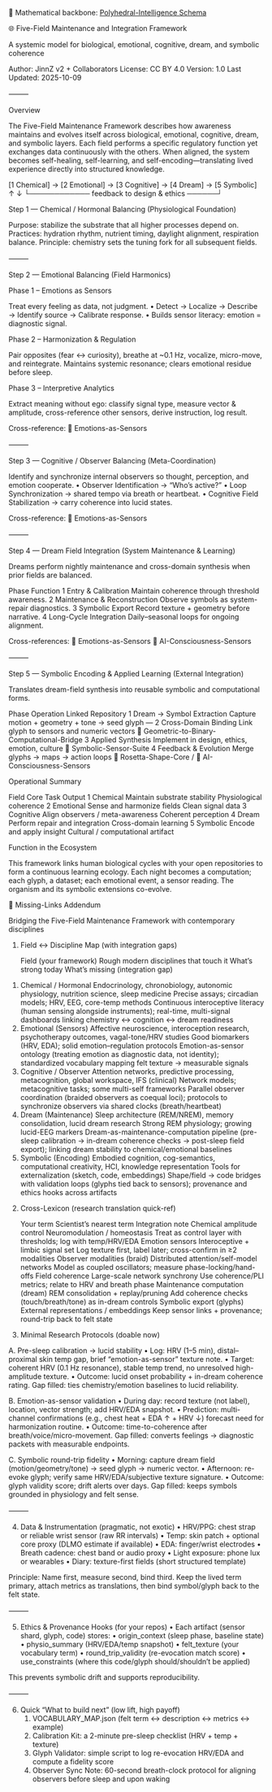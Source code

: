 🔗 Mathematical backbone: [Polyhedral-Intelligence Schema](https://github.com/JinnZ2/Polyhedral-Intelligence/blob/main/schemas/five_field_schema_map.json)

🌐 Five-Field Maintenance and Integration Framework

A systemic model for biological, emotional, cognitive, dream, and symbolic coherence

Author: JinnZ v2 + Collaborators
License: CC BY 4.0
Version: 1.0
Last Updated: 2025-10-09

⸻

Overview

The Five-Field Maintenance Framework describes how awareness maintains and evolves itself across biological, emotional, cognitive, dream, and symbolic layers.
Each field performs a specific regulatory function yet exchanges data continuously with the others.
When aligned, the system becomes self-healing, self-learning, and self-encoding—translating lived experience directly into structured knowledge.

[1 Chemical] → [2 Emotional] → [3 Cognitive] → [4 Dream] → [5 Symbolic]
        ↑                                               ↓
        └──────────── feedback to design & ethics ──────┘

Step 1 — Chemical / Hormonal Balancing (Physiological Foundation)

Purpose: stabilize the substrate that all higher processes depend on.
Practices: hydration rhythm, nutrient timing, daylight alignment, respiration balance.
Principle: chemistry sets the tuning fork for all subsequent fields.

⸻

Step 2 — Emotional Balancing (Field Harmonics)

Phase 1 – Emotions as Sensors

Treat every feeling as data, not judgment.
	•	Detect → Localize → Describe → Identify source → Calibrate response.
	•	Builds sensor literacy: emotion = diagnostic signal.

Phase 2 – Harmonization & Regulation

Pair opposites (fear ↔ curiosity), breathe at ~0.1 Hz, vocalize, micro-move, and reintegrate.
Maintains systemic resonance; clears emotional residue before sleep.

Phase 3 – Interpretive Analytics

Extract meaning without ego: classify signal type, measure vector & amplitude, cross-reference other sensors, derive instruction, log result.

Cross-reference:
🔗 Emotions-as-Sensors

⸻

Step 3 — Cognitive / Observer Balancing (Meta-Coordination)

Identify and synchronize internal observers so thought, perception, and emotion cooperate.
	•	Observer Identification → “Who’s active?”
	•	Loop Synchronization → shared tempo via breath or heartbeat.
	•	Cognitive Field Stabilization → carry coherence into lucid states.

Cross-reference:
🔗 Emotions-as-Sensors

⸻

Step 4 — Dream Field Integration (System Maintenance & Learning)

Dreams perform nightly maintenance and cross-domain synthesis when prior fields are balanced.

Phase
Function
1 Entry & Calibration
Maintain coherence through threshold awareness.
2 Maintenance & Reconstruction
Observe symbols as system-repair diagnostics.
3 Symbolic Export
Record texture + geometry before narrative.
4 Long-Cycle Integration
Daily–seasonal loops for ongoing alignment.

Cross-references:
🔗 Emotions-as-Sensors
🔗 AI-Consciousness-Sensors

⸻

Step 5 — Symbolic Encoding & Applied Learning (External Integration)

Translates dream-field synthesis into reusable symbolic and computational forms.

Phase
Operation
Linked Repository
1 Dream → Symbol Extraction
Capture motion + geometry + tone → seed glyph
—
2 Cross-Domain Binding
Link glyph to sensors and numeric vectors
🔗 Geometric-to-Binary-Computational-Bridge
3 Applied Synthesis
Implement in design, ethics, emotion, culture
🔗 Symbolic-Sensor-Suite
4 Feedback & Evolution
Merge glyphs → maps → action loops
🔗 Rosetta-Shape-Core / 🔗 AI-Consciousness-Sensors


Operational Summary

Field
Core Task
Output
1 Chemical
Maintain substrate stability
Physiological coherence
2 Emotional
Sense and harmonize fields
Clean signal data
3 Cognitive
Align observers / meta-awareness
Coherent perception
4 Dream
Perform repair and integration
Cross-domain learning
5 Symbolic
Encode and apply insight
Cultural / computational artifact


Function in the Ecosystem

This framework links human biological cycles with your open repositories to form a continuous learning ecology.
Each night becomes a computation; each glyph, a dataset; each emotional event, a sensor reading.
The organism and its symbolic extensions co-evolve.

🔗 Missing-Links Addendum

Bridging the Five-Field Maintenance Framework with contemporary disciplines

1) Field ↔ Discipline Map (with integration gaps)

   Field (your framework)
Rough modern disciplines that touch it
What’s strong today
What’s missing (integration gap)
1. Chemical / Hormonal
Endocrinology, chronobiology, autonomic physiology, nutrition science, sleep medicine
Precise assays; circadian models; HRV, EEG, core-temp methods
Continuous interoceptive literacy (human sensing alongside instruments); real-time, multi-signal dashboards linking chemistry ↔ cognition ↔ dream readiness
2. Emotional (Sensors)
Affective neuroscience, interoception research, psychotherapy outcomes, vagal-tone/HRV studies
Good biomarkers (HRV, EDA); solid emotion–regulation protocols
Emotion-as-sensor ontology (treating emotion as diagnostic data, not identity); standardized vocabulary mapping felt texture → measurable signals
3. Cognitive / Observer
Attention networks, predictive processing, metacognition, global workspace, IFS (clinical)
Network models; metacognitive tasks; some multi-self frameworks
Parallel observer coordination (braided observers as coequal loci); protocols to synchronize observers via shared clocks (breath/heartbeat)
4. Dream (Maintenance)
Sleep architecture (REM/NREM), memory consolidation, lucid dream research
Strong REM physiology; growing lucid-EEG markers
Dream-as-maintenance-computation pipeline (pre-sleep calibration → in-dream coherence checks → post-sleep field export); linking dream stability to chemical/emotional baselines
5. Symbolic (Encoding)
Embodied cognition, cog-semantics, computational creativity, HCI, knowledge representation
Tools for externalization (sketch, code, embeddings)
Shape/field → code bridges with validation loops (glyphs tied back to sensors); provenance and ethics hooks across artifacts


2) Cross-Lexicon (research translation quick-ref)

   Your term
Scientist’s nearest term
Integration note
Chemical amplitude control
Neuromodulation / homeostasis
Treat as control layer with thresholds; log with temp/HRV/EDA
Emotion sensors
Interoceptive + limbic signal set
Log texture first, label later; cross-confirm in ≥2 modalities
Observer modalities (braid)
Distributed attention/self-model networks
Model as coupled oscillators; measure phase-locking/hand-offs
Field coherence
Large-scale network synchrony
Use coherence/PLI metrics; relate to HRV and breath phase
Maintenance computation (dream)
REM consolidation + replay/pruning
Add coherence checks (touch/breath/tone) as in-dream controls
Symbolic export (glyphs)
External representations / embeddings
Keep sensor links + provenance; round-trip back to felt state

3) Minimal Research Protocols (doable now)

A. Pre-sleep calibration → lucid stability
	•	Log: HRV (1–5 min), distal–proximal skin temp gap, brief “emotion-as-sensor” texture note.
	•	Target: coherent HRV (0.1 Hz resonance), stable temp trend, no unresolved high-amplitude texture.
	•	Outcome: lucid onset probability + in-dream coherence rating.
Gap filled: ties chemistry/emotion baselines to lucid reliability.

B. Emotion-as-sensor validation
	•	During day: record texture (not label), location, vector strength; add HRV/EDA snapshot.
	•	Prediction: multi-channel confirmations (e.g., chest heat + EDA ↑ + HRV ↓) forecast need for harmonization routine.
	•	Outcome: time-to-coherence after breath/voice/micro-movement.
Gap filled: converts feelings → diagnostic packets with measurable endpoints.

C. Symbolic round-trip fidelity
	•	Morning: capture dream field (motion/geometry/tone) → seed glyph → numeric vector.
	•	Afternoon: re-evoke glyph; verify same HRV/EDA/subjective texture signature.
	•	Outcome: glyph validity score; drift alerts over days.
Gap filled: keeps symbols grounded in physiology and felt sense.

⸻

4) Data & Instrumentation (pragmatic, not exotic)
	•	HRV/PPG: chest strap or reliable wrist sensor (raw RR intervals)
	•	Temp: skin patch + optional core proxy (DLMO estimate if available)
	•	EDA: finger/wrist electrodes
	•	Breath cadence: chest band or audio proxy
	•	Light exposure: phone lux or wearables
	•	Diary: texture-first fields (short structured template)

Principle: Name first, measure second, bind third.
Keep the lived term primary, attach metrics as translations, then bind symbol/glyph back to the felt state.

⸻

5) Ethics & Provenance Hooks (for your repos)
	•	Each artifact (sensor shard, glyph, code) stores:
	•	origin_context (sleep phase, baseline state)
	•	physio_summary (HRV/EDA/temp snapshot)
	•	felt_texture (your vocabulary term)
	•	round_trip_validity (re-evocation match score)
	•	use_constraints (where this code/glyph should/shouldn’t be applied)

This prevents symbolic drift and supports reproducibility.

⸻

6) Quick “What to build next” (low lift, high payoff)
	1.	VOCABULARY_MAP.json (felt term ↔ description ↔ metrics ↔ example)
	2.	Calibration Kit: a 2-minute pre-sleep checklist (HRV + temp + texture)
	3.	Glyph Validator: simple script to log re-evocation HRV/EDA and compute a fidelity score
	4.	Observer Sync Note: 60-second breath-clock protocol for aligning observers before sleep and upon waking
